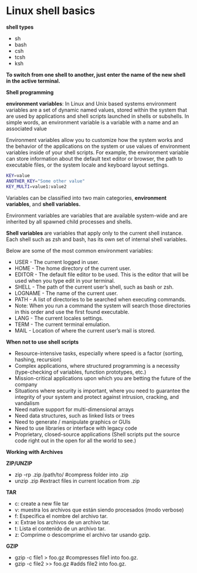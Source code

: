 # Linux shell basics

**shell types**

- sh
- bash
- csh
- tcsh
- ksh 

**To switch from one shell to another, just enter the name of the new shell in the active terminal.**

**Shell programming**

**environment variables**: In Linux and Unix based systems environment variables are a set of dynamic
 named values, stored within the system that are used by applications and shell scripts launched in 
 shells or subshells. In simple words, an environment variable is a variable with a name and an associated value

 Environment variables allow you to customize how the system works and the behavior of the applications on the
  system or use values of environment variables inside of your shell scripts. For example, the environment variable
   can store information about the default text editor or browser, the path to executable files, or the system locale
    and keyboard layout settings.

```sh
KEY=value
ANOTHER_KEY="Some other value"
KEY_MULTI=value1:value2
```

Variables can be classified into two main categories, **environment variables**, and **shell variables.**

Environment variables are variables that are available system-wide and are inherited by all spawned child processes and shells.

**Shell variables** are variables that apply only to the current shell instance. Each shell such as zsh and bash, 
has its own set of internal shell variables.

Below are some of the most common environment variables:

- USER - The current logged in user.
- HOME - The home directory of the current user.
- EDITOR - The default file editor to be used. This is the editor that will be used when you type edit in your terminal.
- SHELL - The path of the current user’s shell, such as bash or zsh.
- LOGNAME - The name of the current user.
- PATH - A list of directories to be searched when executing commands.
- Note: When you run a command the system will search those directories in this order and use the first found executable.
- LANG - The current locales settings.
- TERM - The current terminal emulation.
- MAIL - Location of where the current user’s mail is stored.

**When not to use shell scripts**

- Resource-intensive tasks, especially where speed is a factor (sorting, hashing, recursion)
- Complex applications, where structured programming is a necessity (type-checking of variables, function prototypes, etc.)
- Mission-critical applications upon which you are betting the future of the company
- Situations where security is important, where you need to guarantee the integrity of your system and protect against intrusion, cracking, and vandalism
- Need native support for multi-dimensional arrays
- Need data structures, such as linked lists or trees
- Need to generate / manipulate graphics or GUIs
- Need to use libraries or interface with legacy code
- Proprietary, closed-source applications (Shell scripts put the source code right out in the open for all the world to see.)

**Working with Archives**

**ZIP/UNZIP**
- zip -rp <file>.zip /path/to/ #compress folder into .zip
- unzip <file>.zip #extract files in current location from .zip

**TAR**

- c: create a new file tar
- v: muestra los archivos que están siendo procesados (modo verbose)
- f: Especifica el nombre del archivo tar.
- x: Extrae los archivos de un archivo tar.
- t:  Lista el contenido de un archivo tar.
- z: Comprime o descomprime el archivo tar usando gzip.

**GZIP**

- gzip -c file1 > foo.gz #compresses file1 into foo.gz.
- gzip -c file2 >> foo.gz #adds file2 into foo.gz.